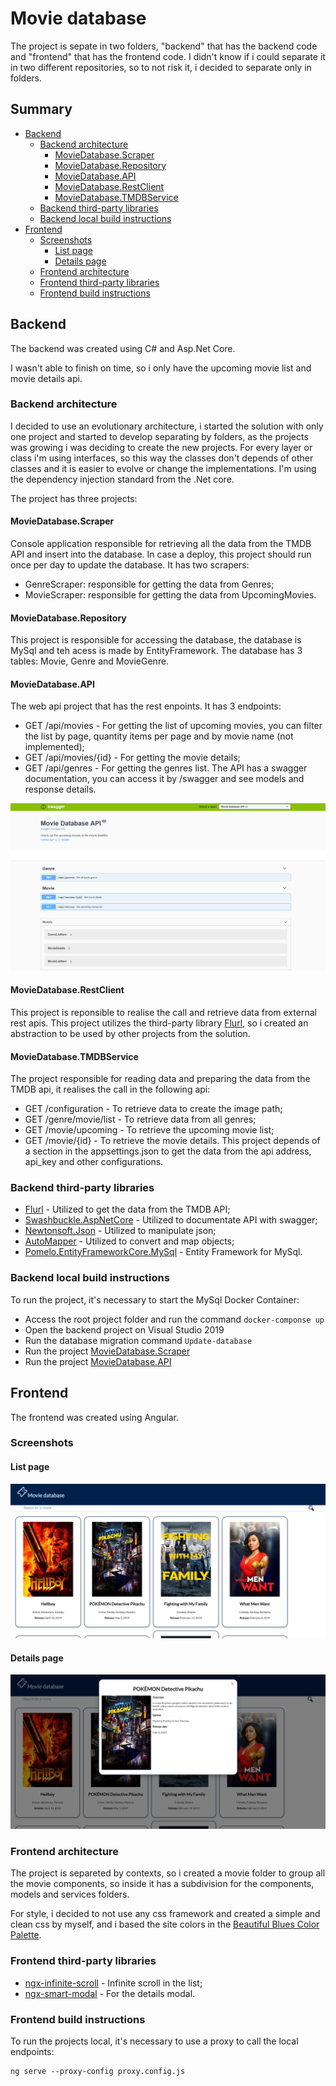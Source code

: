 # Movie database
The project is sepate in two folders, "backend" that has the backend code and "frontend" that has the frontend code. I didn't know if i could separate it in two different repositories, so to not risk it, i decided to separate only in folders.

## Summary
* [Backend](#backend)
    * [Backend architecture](#backend-architecture)
        * [MovieDatabase.Scraper](#moviedatabase.scraper)
        * [MovieDatabase.Repository](#moviedatabase.repository)
        * [MovieDatabase.API](#moviedatabase.api)
        * [MovieDatabase.RestClient](#moviedatabase.restclient)
        * [MovieDatabase.TMDBService](#moviedatabase.tmdbservice)
    * [Backend third-party libraries](#backend-third-party-libraries)
    * [Backend local build instructions](#backend-local-build-instructions)
* [Frontend](#frontend)
    * [Screenshots](#screenshots)
        * [List page](#list-page)
        * [Details page](#details-page)
    * [Frontend architecture](#frontend-architecture)
    * [Frontend third-party libraries](#frontend-third-party-libraries)
    * [Frontend build instructions](#frontend-build-instructions)

## Backend
The backend was created using C# and Asp.Net Core. 

I wasn't able to finish on time, so i only have the upcoming movie list and movie details api.

### Backend architecture
I decided to use an evolutionary architecture, i started the solution with only one project and started to develop separating by folders, as the projects was growing i was deciding to create the new projects. For every layer or class i'm using interfaces, so this way the classes don't depends of other classes and it is easier to evolve or change the implementations. I'm using the dependency injection standard from the .Net core.

The project has three projects:

#### MovieDatabase.Scraper
Console application responsible for retrieving all the data from the TMDB API and insert into the database. In case a deploy, this project should run once per day to update the database. It has two scrapers:
- GenreScraper: responsible for getting the data from Genres;
- MovieScraper: responsible for getting the data from UpcomingMovies.

#### MovieDatabase.Repository
This project is responsible for accessing the database, the database is MySql and teh acess is made by EntityFramework. The database has 3 tables: Movie, Genre and MovieGenre.

#### MovieDatabase.API
The web api project that has the rest enpoints. It has 3 endpoints:
- GET /api/movies - For getting the list of upcoming movies, you can filter the list by page, quantity items per page and by movie name (not implemented);
- GET /api/movies/{id} - For getting the movie details;
- GET /api/genres - For getting the genres list.
The API has a swagger documentation, you can access it by /swagger and see models and response details.

![Swagger page](img/swagger.PNG)


#### MovieDatabase.RestClient
This project is reponsible to realise the call and retrieve data from external rest apis. This project utilizes the third-party library [Flurl](https://flurl.dev/), so i created an abstraction to be used by other projects from the solution.

#### MovieDatabase.TMDBService
The project responsible for reading data and preparing the data from the TMDB api, it realises the call in the following api:
- GET /configuration - To retrieve data to create the image path;
- GET /genre/movie/list - To retrieve data from all genres;
- GET /movie/upcoming - To retrieve the upcoming movie list;
- GET /movie/{id} - To retrieve the movie details.
This project depends of a section in the appsettings.json to get the data from the api address, api_key and other configurations.

### Backend third-party libraries
- [Flurl](https://flurl.dev/) - Utilized to get the data from the TMDB API;
- [Swashbuckle.AspNetCore](https://github.com/domaindrivendev/Swashbuckle.AspNetCore) - Utilized to documentate API with swagger;
- [Newtonsoft.Json](https://www.newtonsoft.com/json) - Utilized to manipulate json;
- [AutoMapper](https://automapper.org/) - Utilized to convert and map objects;
- [Pomelo.EntityFrameworkCore.MySql](https://github.com/PomeloFoundation/Pomelo.EntityFrameworkCore.MySql) - Entity Framework for MySql.

### Backend local build instructions
To run the project, it's necessary to start the MySql Docker Container:
- Access the root project folder and run the command ``` docker-componse up ```
- Open the backend project on Visual Studio 2019
- Run the database migration command ``` Update-database ```
- Run the project [MovieDatabase.Scraper](#moviedatabase.scraper)
- Run the project [MovieDatabase.API](#moviedatabase.api)

## Frontend
The frontend was created using Angular.

### Screenshots

#### List page
![List page](img/list-page.PNG)

#### Details page
![Details page](img/details-modal.PNG)

### Frontend architecture
The project is separeted by contexts, so i created a movie folder to group all the movie components, so inside it has a subdivision for the components, models and services folders.

For style, i decided to not use any css framework and created a simple and clean css by myself, and i based the site colors in the [Beautiful Blues Color Palette](https://www.color-hex.com/color-palette/1294).

### Frontend third-party libraries
- [ngx-infinite-scroll](https://www.npmjs.com/package/ngx-infinite-scroll) - Infinite scroll in the list;
- [ngx-smart-modal](https://www.npmjs.com/package/ngx-smart-modal) - For the details modal.

### Frontend build instructions
To run the projects local, it's necessary to use a proxy to call the local endpoints:
```
ng serve --proxy-config proxy.config.js
```
